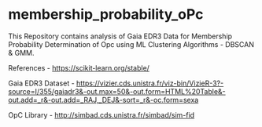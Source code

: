 # membership_probability_oPc
This Repository contains analysis of Gaia EDR3 Data for Membership Probability Determination of Opc using ML Clustering Algorithms - DBSCAN & GMM. 

References - https://scikit-learn.org/stable/

Gaia EDR3 Dataset - https://vizier.cds.unistra.fr/viz-bin/VizieR-3?-source=I/355/gaiadr3&-out.max=50&-out.form=HTML%20Table&-out.add=_r&-out.add=_RAJ,_DEJ&-sort=_r&-oc.form=sexa

OpC Library - http://simbad.cds.unistra.fr/simbad/sim-fid
